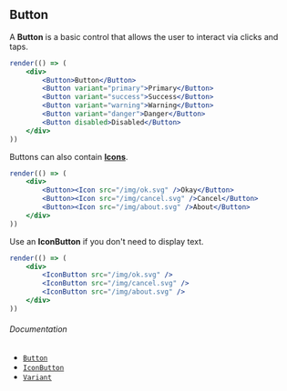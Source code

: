 ## Button

A **Button** is a basic control that allows the user to interact via clicks and taps.

```jsx
render(() => (
	<div>
		<Button>Button</Button>
		<Button variant="primary">Primary</Button>
		<Button variant="success">Success</Button>
		<Button variant="warning">Warning</Button>
		<Button variant="danger">Danger</Button>
		<Button disabled>Disabled</Button>
	</div>
))
```

Buttons can also contain **[Icons](/components/typography/Icon)**.

```jsx
render(() => (
	<div>
		<Button><Icon src="/img/ok.svg" />Okay</Button>
		<Button><Icon src="/img/cancel.svg" />Cancel</Button>
		<Button><Icon src="/img/about.svg" />About</Button>
	</div>
))
```

Use an **IconButton** if you don't need to display text.

```jsx
render(() => (
	<div>
		<IconButton src="/img/ok.svg" />
		<IconButton src="/img/cancel.svg" />
		<IconButton src="/img/about.svg" />
	</div>
))
```

###### Documentation
- [`Button`](/wiki/modules/_components_controls_button_.html)
- [`IconButton`](/wiki/modules/_components_controls_iconbutton_.html)
- [`Variant`](/wiki/modules/_components_variant_.html)
